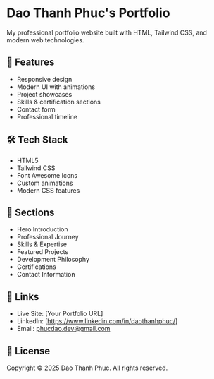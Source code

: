 # Dao Thanh Phuc's Portfolio

My professional portfolio website built with HTML, Tailwind CSS, and modern web technologies.

## 🚀 Features

- Responsive design
- Modern UI with animations
- Project showcases
- Skills & certification sections
- Contact form
- Professional timeline

## 🛠 Tech Stack

- HTML5
- Tailwind CSS
- Font Awesome Icons
- Custom animations
- Modern CSS features

## 📱 Sections

- Hero Introduction
- Professional Journey
- Skills & Expertise
- Featured Projects
- Development Philosophy
- Certifications
- Contact Information

## 🔗 Links

- Live Site: [Your Portfolio URL]
- LinkedIn: [https://www.linkedin.com/in/daothanhphuc/]
- Email: phucdao.dev@gmail.com

## 📝 License

Copyright © 2025 Dao Thanh Phuc. All rights reserved.
